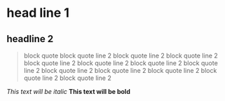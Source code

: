 # head line 1
##  headline 2

> block quote
> block quote line 2
> block quote line 2
> block quote line 2
> block quote line 2
> block quote line 2
> block quote line 2
> block quote line 2
> block quote line 2
> block quote line 2
> block quote line 2
> block quote line 2
> block quote line 2


*This text will be italic*
**This text will be bold**

